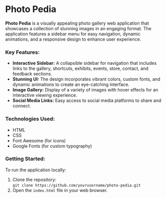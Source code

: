 

# Photo Pedia

**Photo Pedia** is a visually appealing photo gallery web application that showcases a collection of stunning images in an engaging format. The application features a sidebar menu for easy navigation, dynamic animations, and a responsive design to enhance user experience.

### Key Features:
- **Interactive Sidebar:** A collapsible sidebar for navigation that includes links to the gallery, shortcuts, exhibits, events, store, contact, and feedback sections.
- **Stunning UI:** The design incorporates vibrant colors, custom fonts, and dynamic animations to create an eye-catching interface.
- **Image Gallery:** Display of a variety of images with hover effects for an interactive viewing experience.
- **Social Media Links:** Easy access to social media platforms to share and connect.

### Technologies Used:
- HTML
- CSS
- Font Awesome (for icons)
- Google Fonts (for custom typography)

### Getting Started:
To run the application locally:
1. Clone the repository:  
   `git clone https://github.com/yourusername/photo-pedia.git`
2. Open the `index.html` file in your web browser.

